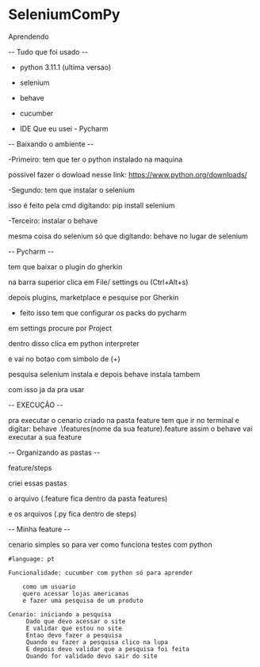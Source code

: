 # SeleniumComPy
Aprendendo

-- Tudo que foi usado --

- python 3.11.1 (ultima versao)
- selenium 
- behave
- cucumber

- IDE Que eu usei -
  Pycharm
  
 -- Baixando o ambiente --
 
 -Primeiro: tem que ter o python instalado na maquina
 
 possivel fazer o dowload nesse link: https://www.python.org/downloads/
 
 -Segundo: tem que instalar o selenium
 
 isso é feito pela cmd digitando: pip install selenium
 
 -Terceiro: instalar o behave
 
 mesma coisa do selenium só que digitando: behave no lugar de selenium
 
-- Pycharm -- 

tem que baixar o plugin do gherkin 

na barra superior clica em File/ settings ou (Ctrl+Alt+s)

depois plugins, marketplace e pesquise por Gherkin 

- feito isso tem que configurar os packs do pycharm 
 
 em settings procure por Project
 
 dentro disso clica em python interpreter
 
 e vai no botao com simbolo de (+)
 
pesquisa selenium instala e depois behave instala tambem 

com isso ja da pra usar 

-- EXECUÇÃO --

pra executar o cenario criado na pasta feature 
tem que ir no terminal e digitar: behave .\features\(nome da sua feature).feature
assim o behave vai executar a sua feature 

-- Organizando as pastas --

feature/steps 

criei essas pastas 

o arquivo (.feature fica dentro da pasta features)

e os arquivos (.py fica dentro de steps)

-- Minha feature --

cenario simples so para ver como funciona testes com python 



    #language: pt
   
    Funcionalidade: cucumber com python só para aprender
 
        como um usuario
        quero acessar lojas americanas
        e fazer uma pesquisa de um produto

    Cenario: iniciando a pesquisa
         Dado que devo acessar o site
         E validar que estou no site
         Entao devo fazer a pesquisa
         Quando eu fazer a pesquisa clico na lupa
         E depois devo validar que a pesquisa foi feita
         Quando for validado devo sair do site 
